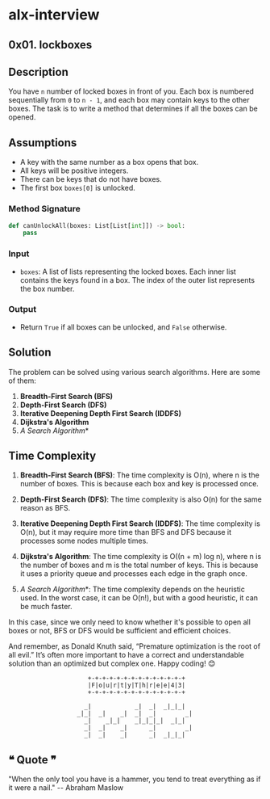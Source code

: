 # alx-interview

## 0x01. lockboxes

## Description

You have `n` number of locked boxes in front of you. Each box is numbered sequentially from `0` to `n - 1`, and each box may contain keys to the other boxes. The task is to write a method that determines if all the boxes can be opened.

## Assumptions

- A key with the same number as a box opens that box.
- All keys will be positive integers.
- There can be keys that do not have boxes.
- The first box `boxes[0]` is unlocked.

### Method Signature

```python
def canUnlockAll(boxes: List[List[int]]) -> bool:
    pass
```

### Input

- `boxes`: A list of lists representing the locked boxes. Each inner list contains the keys found in a box. The index of the outer list represents the box number.

### Output

- Return `True` if all boxes can be unlocked, and `False` otherwise.


## Solution

The problem can be solved using various search algorithms. Here are some of them:

1. **Breadth-First Search (BFS)**
2. **Depth-First Search (DFS)**
3. **Iterative Deepening Depth First Search (IDDFS)**
4. **Dijkstra's Algorithm**
5. **A* Search Algorithm**

## Time Complexity

1. **Breadth-First Search (BFS)**: The time complexity is O(n), where n is the number of boxes. This is because each box and key is processed once.

2. **Depth-First Search (DFS)**: The time complexity is also O(n) for the same reason as BFS.

3. **Iterative Deepening Depth First Search (IDDFS)**: The time complexity is O(n), but it may require more time than BFS and DFS because it processes some nodes multiple times.

4. **Dijkstra's Algorithm**: The time complexity is O((n + m) log n), where n is the number of boxes and m is the total number of keys. This is because it uses a priority queue and processes each edge in the graph once.

5. **A* Search Algorithm**: The time complexity depends on the heuristic used. In the worst case, it can be O(n!), but with a good heuristic, it can be much faster.

In this case, since we only need to know whether it's possible to open all boxes or not, BFS or DFS would be sufficient and efficient choices.

And remember, as Donald Knuth said, “Premature optimization is the root of all evil.” It’s often more important to have a correct and understandable solution than an optimized but complex one. Happy coding! 😊

                          +-+-+-+-+-+-+-+-+-+-+-+-+-+
                          |F|o|u|r|t|y|T|h|r|e|e|4|3|
                          +-+-+-+-+-+-+-+-+-+-+-+-+-+
                                                         
                         _|            _|  _|  _|_|_|    
                       _|_|  _|    _|  _|  _|        _|  
                         _|    _|_|    _|_|_|_|  _|_|    
                         _|  _|    _|      _|        _|  
                         _|  _|    _|      _|  _|_|_|    
                                                         
                                                         
## ❝ Quote ❞

"When the only tool you have is a hammer, you tend to treat everything as if
it were a nail."
		-- Abraham Maslow
